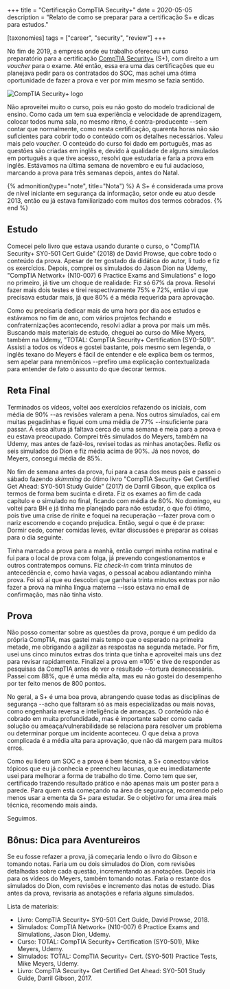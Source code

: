 +++
title = "Certificação CompTIA Security+"
date  = 2020-05-05
description = "Relato de como se preparar para a certificação S+ e dicas para estudos."

[taxonomies]
tags = ["career", "security", "review"]
+++

No fim de 2019, a empresa onde eu trabalho ofereceu um curso preparatório para a certificação [CompTIA Security+](https://www.comptia.org/certifications/security) (S+), com direito a um *voucher* para o exame.  Até então, essa era uma das certificações que eu planejava pedir para os contratados do SOC, mas achei uma ótima oportunidade de fazer a prova e ver por mim mesmo se fazia sentido.

![CompTIA Security+ logo](/images/logos/comptia-splus.png "CompTIA Security+ logo: White circle with a red banner")

Não aproveitei muito o curso, pois eu não gosto do modelo tradicional de ensino.  Como cada um tem sua experiência e velocidade de aprendizagem, colocar todos numa sala, no mesmo ritmo, é contra-producente --sem contar que normalmente, como nesta certificação, quarenta horas não são suficientes para cobrir todo o conteúdo com os detalhes necessários.  Valeu mais pelo *voucher*.  O conteúdo do curso foi dado em português, mas as questões são criadas em inglês e, devido à qualidade de alguns simulados em português a que tive acesso, resolvi que estudaria e faria a prova em inglês.  Estávamos na última semana de novembro e eu fui audacioso, marcando a prova para três semanas depois, antes do Natal.  

{% admonition(type="note", title="Nota") %}
A S+ é considerada uma prova de nível iniciante em segurança da informação, setor onde eu atuo desde 2013, então eu já estava familiarizado com muitos dos termos cobrados.
{% end %}


## Estudo
Comecei pelo livro que estava usando durante o curso, o "CompTIA Security+ SY0-501 Cert Guide" (2018) de David Prowse, que cobre todo o conteúdo da prova.  Apesar de ter gostado da didática do autor, li tudo e fiz os exercícios.  Depois, comprei os simulados do Jason Dion na Udemy, "CompTIA Network+ (N10-007) 6 Practice Exams and Simulations" e logo no primeiro, já tive um choque de realidade: Fiz só 67% da prova.  Resolvi fazer mais dois testes e tirei respectivamente 75% e 72%, então vi que precisava estudar mais, já que 80% é a média requerida para aprovação.

Como eu precisaria dedicar mais de uma hora por dia aos estudos e estávamos no fim de ano, com vários projetos fechando e confraternizações acontecendo, resolvi adiar a prova por mais um mês.  Buscando mais materiais de estudo, cheguei ao curso do Mike Myers, também na Udemy, "TOTAL: CompTIA Security+ Certification (SY0-501)".  Assisti a todos os vídeos e gostei bastante, pois mesmo sem legenda, o inglês texano do Meyers é fácil de entender e ele explica bem os termos, sem apelar para mnemônicos --prefiro uma explicação contextualizada para entender de fato o assunto do que decorar termos.


## Reta Final
Terminados os vídeos, voltei aos exercícios refazendo os iniciais, com média de 90% --as revisões valeram a pena.  Nos outros simulados, caí em muitas pegadinhas e fiquei com uma média de 77% --insuficiente para passar.  À essa altura já faltava cerca de uma semana e meia para a prova e eu estava preocupado.  Comprei três simulados do Meyers, também na Udemy, mas antes de fazê-los, revisei todas as minhas anotações.  Refiz os seis simulados do Dion e fiz média acima de 90%.  Já nos novos, do Meyers, consegui média de 85%.

No fim de semana antes da prova, fui para a casa dos meus pais e passei o sábado fazendo *skimming* do ótimo livro "CompTIA Security+ Get Certified Get Ahead: SY0-501 Study Guide" (2017) de Darril Gibson, que explica os termos de forma bem sucinta e direta.  Fiz os exames ao fim de cada capítulo e o simulado no final, ficando com média de 80%.  No domingo, eu voltei para BH e já tinha me planejado para não estudar, o que foi ótimo, pois tive uma crise de rinite e foquei na recuperação --fazer prova com o nariz escorrendo e coçando prejudica.  Então, segui o que é de praxe: Dormir cedo, comer comidas leves, evitar discussões e preparar as coisas para o dia seguinte.

Tinha marcado a prova para a manhã, então cumpri minha rotina matinal e fui para o local de prova com folga, já prevendo congestionamentos e outros contratempos comuns.  Fiz *check-in* com trinta minutos de antecedência e, como havia vagas, o pessoal acabou adiantando minha prova.  Foi só aí que eu descobri que ganharia trinta minutos extras por não fazer a prova na minha língua materna --isso estava no email de confirmação, mas não tinha visto.


## Prova
Não posso comentar sobre as questões da prova, porque é um pedido da própria CompTIA, mas gastei mais tempo que o esperado na primeira metade, me obrigando a agilizar as respostas na segunda metade.  Por fim, usei uns cinco minutos extras dos trinta que tinha e aproveitei mais uns dez para revisar rapidamente.  Finalizei a prova em &approx;105' e tive de responder as pesquisas da CompTIA antes de ver o resultado --tortura desnecessária.  Passei com 88%, que é uma média alta, mas eu não gostei do desempenho por ter feito menos de 800 pontos.

No geral, a S+ é uma boa prova, abrangendo quase todas as disciplinas de segurança --acho que faltaram só as mais especializadas ou mais novas, como engenharia reversa e inteligência de ameaças.  O conteúdo não é cobrado em muita profundidade, mas é importante saber como cada solução ou ameaça/vulnerabilidade se relaciona para resolver um problema ou determinar porque um incidente aconteceu.  O que deixa a prova complicada é a média alta para aprovação, que não dá margem para muitos erros.

Como eu lidero um SOC e a prova é bem técnica, a S+ conectou vários tópicos que eu já conhecia e preencheu lacunas, que eu imediatamente usei para melhorar a forma de trabalho do time.  Como tem que ser, certificado trazendo resultado prático e não apenas mais um poster para a parede.  Para quem está começando na área de segurança, recomendo pelo menos usar a ementa da S+ para estudar.  Se o objetivo for uma área mais técnica, recomendo mais ainda.

Seguimos.


## Bônus: Dica para Aventureiros
Se eu fosse refazer a prova, já começaria lendo o livro do Gibson e tomando notas.  Faria um ou dois simulados do Dion, com revisões detalhadas sobre cada questão, incrementando as anotações.  Depois iria para os vídeos do Meyers, também tomando notas.  Faria o restante dos simulados do Dion, com revisões e incremento das notas de estudo.  Dias antes da prova, revisaria as anotações e refaria alguns simulados.

Lista de materiais:

- Livro: CompTIA Security+ SY0-501 Cert Guide, David Prowse, 2018.
- Simulados: CompTIA Network+ (N10-007) 6 Practice Exams and Simulations, Jason Dion, Udemy.
- Curso: TOTAL: CompTIA Security+ Certification (SY0-501), Mike Meyers, Udemy.
- Simulados: TOTAL: CompTIA Security+ Cert. (SY0-501) Practice Tests, Mike Meyers, Udemy.
- Livro: CompTIA Security+ Get Certified Get Ahead: SY0-501 Study Guide, Darril Gibson, 2017.
